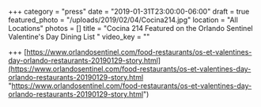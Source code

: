 +++
category = "press"
date = "2019-01-31T23:00:00-06:00"
draft = true
featured_photo = "/uploads/2019/02/04/Cocina214.jpg"
location = "All Locations"
photos = []
title = "Cocina 214 Featured on the Orlando Sentinel Valentine's Day Dining List "
video_key = ""

+++
[https://www.orlandosentinel.com/food-restaurants/os-et-valentines-day-orlando-restaurants-20190129-story.html](https://www.orlandosentinel.com/food-restaurants/os-et-valentines-day-orlando-restaurants-20190129-story.html "https://www.orlandosentinel.com/food-restaurants/os-et-valentines-day-orlando-restaurants-20190129-story.html")